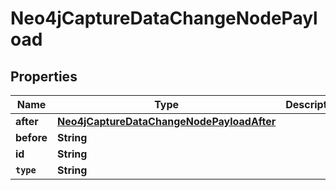 

# Neo4jCaptureDataChangeNodePayload


## Properties

Name | Type | Description | Notes
------------ | ------------- | ------------- | -------------
**after** | [**Neo4jCaptureDataChangeNodePayloadAfter**](Neo4jCaptureDataChangeNodePayloadAfter.md) |  | 
**before** | **String** |  | 
**id** | **String** |  | 
**`type`** | **String** |  | 



